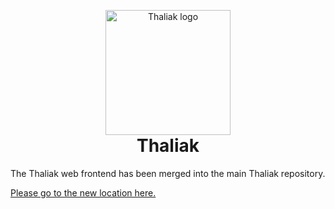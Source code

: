 <p align="center" style="margin-bottom: 0px;">
  <img width="200" src="https://raw.githubusercontent.com/avafloww/Thaliak/main/assets/logo.svg" alt="Thaliak logo" align="center" />
</p>
<h1 align="center" style="margin-top: 0px;">Thaliak</h1>

The Thaliak web frontend has been merged into the main Thaliak repository.

[Please go to the new location here.](https://github.com/avafloww/Thaliak/tree/main/Thaliak.Web)
